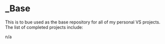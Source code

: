 # _Base
This is to bue used as the base repository for all of my personal VS projects.
The list of completed projects include:

n/a
